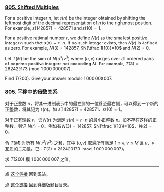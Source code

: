 ### [805. Shifted Multiples](https://projecteuler.net/problem=805)

For a positive integer $n$, let $s(n)$ be the integer obtained by shifting the leftmost digit of the decimal representation of $n$ to the rightmost position.
For example, $s(142857)=428571$ and $s(10)=1$.

For a positive rational number $r$, we define $N(r)$ as the smallest positive integer $n$ such that $s(n)=r\cdot n$.
If no such integer exists, then $N(r)$ is defined as zero.
For example, $N(3)=142857$, $N(\tfrac 1{10})=10$ and $N(2) = 0$.

Let $T(M)$ be the sum of $N(u^3/v^3)$ where $(u,v)$ ranges over all ordered pairs of coprime positive integers not exceeding $M$.
For example, $T(3)\equiv 262429173 \pmod {1\,000\,000\,007}$.

Find $T(200)$. Give your answer modulo $1\,000\,000\,007$.

### 805. 平移中的倍数关系

对于正整数 $n$，将其十进制表示中的最左侧的一位移至最右侧，可以得到一个新的正整数，将其记为 $s(n)$。如 $s(142857)=428571$、$s(10)=1$。

对于正有理数 $r$，记 $N(r)$ 为满足 $s(n) = r \cdot n$ 的最小正整数 $n$。如不存在这样的正整数，则记 $N(r) = 0$。例如有 $N(3)=142857$, $N(\tfrac 1{10})=10$、$N(2) = 0$。

令 $T(M)$ 为所有 $N(u^3/v^3)$ 之和，其中 $(u,v)$ 取遍所有满足 $1 \leq u, v \leq M$ 且 $u$、$v$ 互质的二元组。已：$T(3)\equiv 262429173 \pmod {1\,000\,000\,007}$。

求 $T(200)$ 模 $1\,000\,000\,007$ 之值。

---

点 [这个链接](https://fsy-juruo.github.io/pe-chinese-translation/) 回到源站。

点 [这个链接](https://fsy-juruo.github.io/pe-chinese-translation/detailed_content_archives.html) 回到详细版题目目录。



